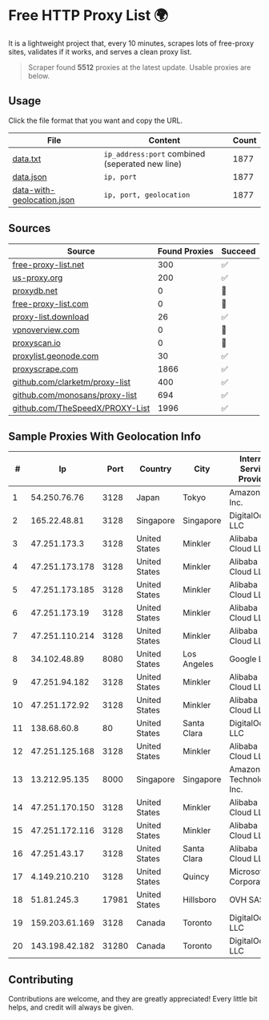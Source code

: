 
# Free HTTP Proxy List 🌍

It is a lightweight project that, every 10 minutes, scrapes lots of free-proxy sites, validates if it works, and serves a clean proxy list.


> Scraper found **5512** proxies at the latest update. Usable proxies are below.

## Usage

Click the file format that you want and copy the URL.


|File|Content|Count|
|----|-------|-----|
|[data.txt](https://raw.githubusercontent.com/themiralay/Proxy-List-World/master/data.txt)|`ip_address:port` combined (seperated new line)|1877|
|[data.json](https://raw.githubusercontent.com/themiralay/Proxy-List-World/master/data.json)|`ip, port`|1877|
|[data-with-geolocation.json](https://raw.githubusercontent.com/themiralay/Proxy-List-World/master/data-with-geolocation.json)|`ip, port, geolocation`|1877|

## Sources

|Source|Found Proxies|Succeed|
|------|-------------|-------|
|[free-proxy-list.net](https://free-proxy-list.net)|300|✅|
|[us-proxy.org](https://www.us-proxy.org)|200|✅|
|[proxydb.net](http://proxydb.net)|0|🚫|
|[free-proxy-list.com](https://free-proxy-list.com/?page=&port=&type%5B%5D=http&type%5B%5D=https&up_time=0&search=Search)|0|🚫|
|[proxy-list.download](https://www.proxy-list.download/HTTP)|26|✅|
|[vpnoverview.com](https://vpnoverview.com/privacy/anonymous-browsing/free-proxy-servers)|0|🚫|
|[proxyscan.io](https://www.proxyscan.io)|0|🚫|
|[proxylist.geonode.com](https://proxylist.geonode.com/api/proxy-list?limit=300&page=1&sort_by=lastChecked&sort_type=desc&protocols=http,https)|30|✅|
|[proxyscrape.com](https://api.proxyscrape.com/v2/?request=displayproxies&protocol=http&timeout=10000&country=all&ssl=all&anonymity=all)|1866|✅|
|[github.com/clarketm/proxy-list](https://raw.githubusercontent.com/clarketm/proxy-list/master/proxy-list-raw.txt)|400|✅|
|[github.com/monosans/proxy-list](https://raw.githubusercontent.com/monosans/proxy-list/main/proxies/http.txt)|694|✅|
|[github.com/TheSpeedX/PROXY-List](https://raw.githubusercontent.com/TheSpeedX/PROXY-List/master/http.txt)|1996|✅|


## Sample Proxies With Geolocation Info

|#|Ip|Port|Country|City|Internet Service Provider|
|-|--|----|-------|----|-------------------------|
|1|54.250.76.76|3128|Japan|Tokyo|Amazon.com, Inc.|
|2|165.22.48.81|3128|Singapore|Singapore|DigitalOcean, LLC|
|3|47.251.173.3|3128|United States|Minkler|Alibaba Cloud LLC|
|4|47.251.173.178|3128|United States|Minkler|Alibaba Cloud LLC|
|5|47.251.173.185|3128|United States|Minkler|Alibaba Cloud LLC|
|6|47.251.173.19|3128|United States|Minkler|Alibaba Cloud LLC|
|7|47.251.110.214|3128|United States|Minkler|Alibaba Cloud LLC|
|8|34.102.48.89|8080|United States|Los Angeles|Google LLC|
|9|47.251.94.182|3128|United States|Minkler|Alibaba Cloud LLC|
|10|47.251.172.92|3128|United States|Minkler|Alibaba Cloud LLC|
|11|138.68.60.8|80|United States|Santa Clara|DigitalOcean, LLC|
|12|47.251.125.168|3128|United States|Minkler|Alibaba Cloud LLC|
|13|13.212.95.135|8000|Singapore|Singapore|Amazon Technologies Inc.|
|14|47.251.170.150|3128|United States|Minkler|Alibaba Cloud LLC|
|15|47.251.172.116|3128|United States|Minkler|Alibaba Cloud LLC|
|16|47.251.43.17|3128|United States|Santa Clara|Alibaba Cloud LLC|
|17|4.149.210.210|3128|United States|Quincy|Microsoft Corporation|
|18|51.81.245.3|17981|United States|Hillsboro|OVH SAS|
|19|159.203.61.169|3128|Canada|Toronto|DigitalOcean, LLC|
|20|143.198.42.182|31280|Canada|Toronto|DigitalOcean, LLC|



## Contributing

Contributions are welcome, and they are greatly appreciated! Every
little bit helps, and credit will always be given.

